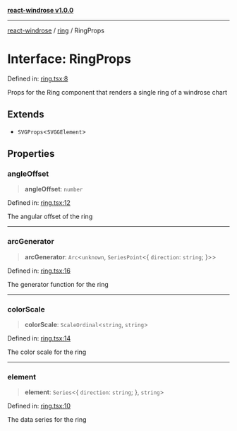 [**react-windrose v1.0.0**](../../README.md)

***

[react-windrose](../../README.md) / [ring](../README.md) / RingProps

# Interface: RingProps

Defined in: [ring.tsx:8](https://github.com/JulesBlm/react-windrose/blob/4c90b4c4e20ea2808adde010911e8780345b3f2c/src/ring.tsx#L8)

Props for the Ring component that renders a single ring of a windrose chart

## Extends

- `SVGProps`\<`SVGGElement`\>

## Properties

### angleOffset

> **angleOffset**: `number`

Defined in: [ring.tsx:12](https://github.com/JulesBlm/react-windrose/blob/4c90b4c4e20ea2808adde010911e8780345b3f2c/src/ring.tsx#L12)

The angular offset of the ring

***

### arcGenerator

> **arcGenerator**: `Arc`\<`unknown`, `SeriesPoint`\<\{ `direction`: `string`; \}\>\>

Defined in: [ring.tsx:16](https://github.com/JulesBlm/react-windrose/blob/4c90b4c4e20ea2808adde010911e8780345b3f2c/src/ring.tsx#L16)

The generator function for the ring

***

### colorScale

> **colorScale**: `ScaleOrdinal`\<`string`, `string`\>

Defined in: [ring.tsx:14](https://github.com/JulesBlm/react-windrose/blob/4c90b4c4e20ea2808adde010911e8780345b3f2c/src/ring.tsx#L14)

The color scale for the ring

***

### element

> **element**: `Series`\<\{ `direction`: `string`; \}, `string`\>

Defined in: [ring.tsx:10](https://github.com/JulesBlm/react-windrose/blob/4c90b4c4e20ea2808adde010911e8780345b3f2c/src/ring.tsx#L10)

The data series for the ring
